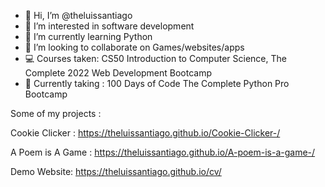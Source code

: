 - 👋 Hi, I’m @theluissantiago
- 👀 I’m interested in software development 
- 🌱 I’m currently learning Python
- 💞️ I’m looking to collaborate on Games/websites/apps
- 💻 Courses taken: CS50 Introduction to Computer Science, The Complete 2022 Web Development Bootcamp
- 📂 Currently taking : 100 Days of Code The Complete Python Pro Bootcamp

Some of my projects :

Cookie Clicker : https://theluissantiago.github.io/Cookie-Clicker-/

A Poem is A Game : https://theluissantiago.github.io/A-poem-is-a-game-/

Demo Website: https://theluissantiago.github.io/cv/
